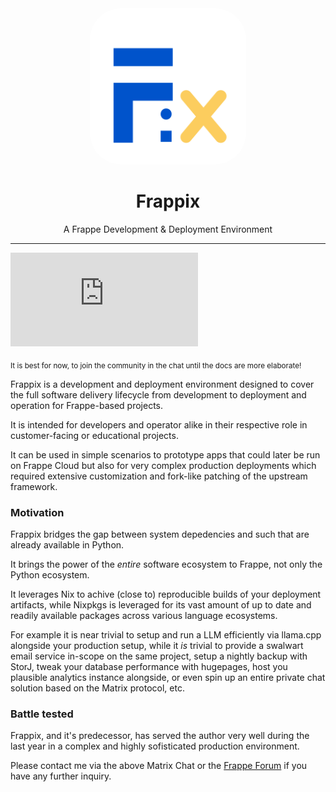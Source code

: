 <div align="center">
  <img src="artwork/logo.svg" width="250" style="border-radius:20%"/>
  <h1>Frappix</h1>
  <p>A Frappe Development & Deployment Environment</span>
</div>

---

[![Chat on Matrix](https://img.shields.io/matrix/frappix:matrix.org?server_fqdn=matrix.org&style=for-the-badge)](https://matrix.to/#/#frappix:matrix.org)

<sub>It is best for now, to join the community in the chat until the docs are more elaborate!</sub>

Frappix is a development and deployment environment designed to cover the full software delivery lifecycle from development to deployment and operation for Frappe-based projects.

It is intended for developers and operator alike in their respective role in customer-facing or educational projects.

It can be used in simple scenarios to prototype apps that could later be run on Frappe Cloud but also for very complex production deployments which required extensive customization and fork-like patching of the upstream framework.

### Motivation

Frappix bridges the gap between system depedencies and such that are already available in Python.

It brings the power of the _entire_ software ecosystem to Frappe, not only the Python ecosystem.

It leverages Nix to achive (close to) reproducible builds of your deployment artifacts, while Nixpkgs is leveraged for its vast amount of up to date and readily available packages across various language ecosystems.

For example it is near trivial to setup and run a LLM efficiently via llama.cpp alongside your production setup, while it _is_ trivial to provide a swalwart email service in-scope on the same project, setup a nightly backup with StorJ, tweak your database performance with hugepages, host you plausible analytics instance alongside, or even spin up an entire private chat solution based on the Matrix protocol, etc.

### Battle tested

Frappix, and it's predecessor, has served the author very well during the last year in a complex and highly sofisticated production environment.

Please contact me via the above Matrix Chat or the [Frappe Forum](https://discuss.frappe.io/) if you have any further inquiry.
